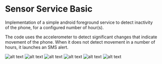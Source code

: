 # Sensor Service Basic

Implementation of a simple android foreground service to detect inactivity of the phone, for a configured number of hour(s).

The code uses the accelerometer to detect significant changes that indicate movement of the phone. When it does not detect movement in a number of hours, it launches an SMS alert.

![alt text](https://github.com/edsandoval/ssa-basic/blob/master/img/one.jpg)
![alt text](https://github.com/edsandoval/ssa-basic/blob/master/img/two.jpg)
![alt text](https://github.com/edsandoval/ssa-basic/blob/master/img/three.jpg)
![alt text](https://github.com/edsandoval/ssa-basic/blob/master/img/four.jpg)
![alt text](https://github.com/edsandoval/ssa-basic/blob/master/img/five.jpg)
![alt text](https://github.com/edsandoval/ssa-basic/blob/master/img/six.jpg)

